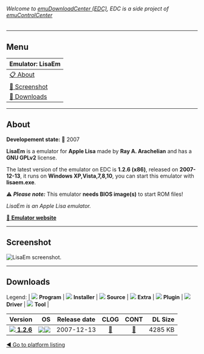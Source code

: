 ###### Welcome to [emuDownloadCenter (EDC)](https://github.com/PhoenixInteractiveNL/emuDownloadCenter/wiki/), EDC is a side project of [emuControlCenter](https://github.com/PhoenixInteractiveNL/emuControlCenter/wiki/)
***
## Menu
| **Emulator: LisaEm** |
|:---------|
| [:clipboard: About](#about) |
| [:sunrise: Screenshot](#screenshot) |
| [:floppy_disk: Downloads](#downloads) |
***
## About
**Developement state:** :red_circle: 2007

**LisaEm** is a emulator for **Apple Lisa** made by **Ray A. Arachelian** and has a **GNU GPLv2** license.

The latest version of the emulator on EDC is **1.2.6 (x86)**, released on **2007-12-13**, it runs on **Windows XP,Vista,7,8,10**, you can start this emulator with **lisaem.exe**.

:warning: _**Please note:**_ This emulator **needs BIOS image(s)** to start ROM files!

_LisaEm is an Apple Lisa emulator._

[:link: **Emulator website**](http://lisaem.sunder.net/)
***
## Screenshot
![](https://raw.githubusercontent.com/PhoenixInteractiveNL/emuDownloadCenter/master/hooks/lisaem/emulator_screen_01.jpg "LisaEm screenshot.")
***
## Downloads
Legend: | 
![](https://raw.githubusercontent.com/wiki/PhoenixInteractiveNL/emuDownloadCenter/images_misc/icon_program_24.png) **Program** | 
![](https://raw.githubusercontent.com/wiki/PhoenixInteractiveNL/emuDownloadCenter/images_misc/icon_installer_24.png) **Installer** | 
![](https://raw.githubusercontent.com/wiki/PhoenixInteractiveNL/emuDownloadCenter/images_misc/icon_source_code_24.png) **Source** | 
![](https://raw.githubusercontent.com/wiki/PhoenixInteractiveNL/emuDownloadCenter/images_misc/icon_extra_24.png) **Extra** | 
![](https://raw.githubusercontent.com/wiki/PhoenixInteractiveNL/emuDownloadCenter/images_misc/icon_plugin_24.png) **Plugin** | 
![](https://raw.githubusercontent.com/wiki/PhoenixInteractiveNL/emuDownloadCenter/images_misc/icon_driver_24.png) **Driver** | 
![](https://raw.githubusercontent.com/wiki/PhoenixInteractiveNL/emuDownloadCenter/images_misc/icon_tool_24.png) **Tool** | 
 
| Version | OS | Release date | CLOG | CONT | DL Size |
|:--------|---:|:------------:|:----:|:----:|--------:|
| [![](https://raw.githubusercontent.com/wiki/PhoenixInteractiveNL/emuDownloadCenter/images_misc/icon_program_24.png) **1.2.6**](https://github.com/PhoenixInteractiveNL/edc-repo0004/raw/master/lisaem/1.2.6.7z) | ![](https://raw.githubusercontent.com/wiki/PhoenixInteractiveNL/emuDownloadCenter/images_misc/logo_windows_24.png)![](https://raw.githubusercontent.com/wiki/PhoenixInteractiveNL/emuDownloadCenter/images_misc/icon_32-bit_24.png) | 2007-12-13 | [:page_facing_up:](https://github.com/PhoenixInteractiveNL/edc-repo0004/blob/master/lisaem/1.2.6_changelog.txt) | [:mag_right:](https://github.com/PhoenixInteractiveNL/edc-repo0004/blob/master/lisaem/1.2.6_contents.txt) | 4285 KB |

[:arrow_backward: Go to platform listing](https://github.com/PhoenixInteractiveNL/emuDownloadCenter/wiki/EDC-Platform-List)
